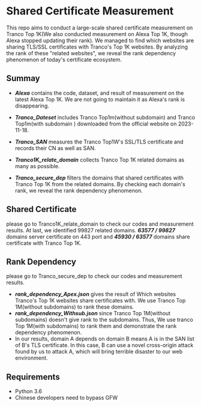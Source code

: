 # Shared Certificate Measurement
This repo aims to conduct a large-scale shared certificate measurement on Tranco Top 1K(We also conducted measurement on Alexa Top 1K, though Alexa stopped updating their rank). We managed to find which websites are sharing TLS/SSL certificates with Tranco's Top 1K websites. By analyzing the rank of these "related websites", we reveal the rank dependency phenomenon of today's certificate ecosystem. 

## Summay
* ***Alexa*** contains the code, dataset, and result of measurement on the latest Alexa Top 1K. We are not going to maintain it as Alexa's rank is disappearing.

* ***Tranco_Dateset*** includes Tranco Top1m(without subdomain) and Tranco Top1m(with subdomain ) downloaded from the official website on 2023-11-18.

* ***Tranco_SAN*** measures the Tranco Top1W's SSL/TLS certificate and records their CN as well as SAN.

* ***Tranco1K_relate_domain*** collects Tranco Top 1K related domains as many as possible. 

* ***Tranco_secure_dep*** filters the domains that shared certificates with Tranco Top 1K from the related domains. By checking each domain's rank, we reveal the rank dependency phenomenon.


## Shared Certificate 
please go to Tranco1K_relate_domain to check our codes and measurement results. 
At last, we identified 99827 related domains. ***63577 / 99827*** domains server certificate on 443 port and ***45930 / 63577*** domains share certificate with Tranco Top 1K. 


## Rank Dependency
please go to Tranco_secure_dep to check our codes and measurement results.
* ***rank_dependency_Apex.json*** gives the result of Which websites Tranco's Top 1K websites share certificates with. We use Tranco Top 1M(without subdomains) to rank these domains. 
* ***rank_dependency_Withsub.json*** since Tranco Top 1M(without subdomains) doesn't give rank to the subdomains. Thus, We use tranco Top 1M(with subdomains) to rank them and demonstrate the rank dependency phenomenon.   
* In our results, domain A depends on domain B means A is in the SAN list of B's TLS certificate. In this case, B can use a novel cross-origin attack found by us to attack A, which will bring terrible disaster to our web environment.

## Requirements
* Python 3.6
* Chinese developers need to bypass GFW
